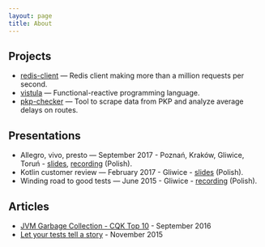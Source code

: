 ```yaml
---
layout: page
title: About
---
```


## Projects

* [redis-client](https://github.com/msulima/redis-client) — Redis client making more than a million requests per second.
* [vistula](https://github.com/msulima/vistula) — Functional-reactive programming language.
* [pkp-checker](https://github.com/msulima/pkp-checker) — Tool to scrape data from PKP and analyze average delays on routes.

## Presentations

* Allegro, vivo, presto — September 2017 - Poznań, Kraków, Gliwice, Toruń - [slides](https://docs.google.com/presentation/d/1f0udnI5MpwZrg7tcSCbPF6wZST3yF0eVY-xMcMAyP9A/edit?usp=sharing), [recording](https://www.facebook.com/allegro.tech/videos/1481434615225217/) (Polish).
* Kotlin customer review — February 2017 - Gliwice - [slides](https://docs.google.com/presentation/d/1Px1A6WwSMKawV1wNiJd7xE5VBvCB6S99eP-NhZS6ZmM/edit?usp=sharing)  (Polish).
* Winding road to good tests — June 2015 - Gliwice - [recording](https://www.youtube.com/watch?v=ZPLt1HgSdVg) (Polish).

## Articles

* [JVM Garbage Collection - CQK Top 10](https://allegro.tech/2016/09/CQK-TOP-10-gc.html) - September 2016
* [Let your tests tell a story](https://allegro.tech/2015/11/let-your-tests-tell-a-story.html) - November 2015
